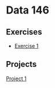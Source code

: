 # Data 146 

## Exercises

- [Exercise 1](https://kayarnal.github.io/Data-146/Exercise1/Exercise1.html)

## Projects
[Project 1](https://kayarnal.github.io/Data-146/Project1/Project1.html)



